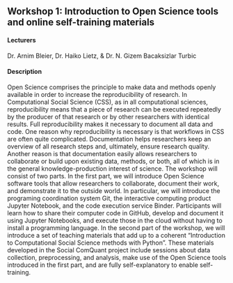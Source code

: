 ## Workshop 1: Introduction to Open Science tools and online self-training materials

#### Lecturers
Dr. Arnim Bleier, Dr. Haiko Lietz, & Dr. N. Gizem Bacaksizlar Turbic

#### Description
Open Science comprises the principle to make data and methods openly available in order to increase the reproducibility of research. In Computational Social Science (CSS), as in all computational sciences, reproducibility means that a piece of research can be executed repeatedly by the producer of that research or by other researchers with identical results. Full reproducibility makes it necessary to document all data and code. One reason why reproducibility is necessary is that workflows in CSS are often quite complicated. Documentation helps researchers keep an overview of all research steps and, ultimately, ensure research quality. Another reason is that documentation easily allows researchers to collaborate or build upon existing data, methods, or both, all of which is in the general knowledge-production interest of science. The workshop will consist of two parts. In the first part, we will introduce Open Science software tools that allow researchers to collaborate, document their work, and demonstrate it to the outside world. In particular, we will introduce the programing coordination system Git, the interactive computing product Jupyter Notebook, and the code execution service Binder. Participants will learn how to share their computer code in GitHub, develop and document it using Jupyter Notebooks, and execute those in the cloud without having to install a programming language. In the second part of the workshop, we will introduce a set of teaching materials that add up to a coherent “Introduction to Computational Social Science methods with Python”. These materials developed in the Social ComQuant project include sessions about data collection, preprocessing, and analysis, make use of the Open Science tools introduced in the first part, and are fully self-explanatory to enable self-training.
